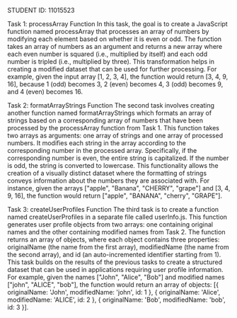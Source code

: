 STUDENT ID: 11015523

Task 1: processArray Function
In this task, the goal is to create a JavaScript function named processArray that processes an array of numbers by modifying 
each element based on whether it is even or odd. The function takes an array of numbers as an argument and returns a new 
array where each even number is squared (i.e., multiplied by itself) and each odd number is tripled (i.e., multiplied by three). 
This transformation helps in creating a modified dataset that can be used for further processing. 
For example, given the input array [1, 2, 3, 4], the function would return [3, 4, 9, 16], because 1 (odd) becomes 3, 2 (even) becomes 4, 3 (odd) becomes 9, 
and 4 (even) becomes 16.

Task 2: formatArrayStrings Function
The second task involves creating another function named formatArrayStrings which formats an array of strings based on a corresponding array of numbers 
that have been processed by the processArray function from Task 1. This function takes two arrays as arguments: one array of strings and one array of processed numbers. 
It modifies each string in the array according to the corresponding number in the processed array. Specifically, if the corresponding number is even, 
the entire string is capitalized. If the number is odd, the string is converted to lowercase. This functionality allows the creation of a visually distinct dataset 
where the formatting of strings conveys information about the numbers they are associated with. 
For instance, given the arrays ["apple", "Banana", "CHERRY", "grape"] and [3, 4, 9, 16], the function would return ["apple", "BANANA", "cherry", "GRAPE"].

Task 3: createUserProfiles Function
The third task is to create a function named createUserProfiles in a separate file called userInfo.js. 
This function generates user profile objects from two arrays: one containing original names and the other containing modified names from Task 2. 
The function returns an array of objects, where each object contains three properties: originalName (the name from the first array), modifiedName (the name from the second array), 
and id (an auto-incremented identifier starting from 1). This task builds on the results of the previous tasks to create a structured dataset that can be used in applications 
requiring user profile information. 
For example, given the names ["John", "Alice", "Bob"] and modified names ["john", "ALICE", "bob"], 
the function would return an array of objects: [{ originalName: 'John', modifiedName: 'john', id: 1 }, { originalName: 'Alice', modifiedName: 'ALICE', id: 2 }, { originalName: 'Bob', modifiedName: 'bob', id: 3 }].
